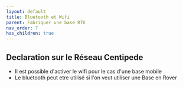 ```yaml
---
layout: default
title: Bluetooth et Wifi
parent: Fabriquer une base RTK
nav_order: 7
has_children: true
---
```


## Declaration sur le Réseau Centipede

* Il est possible d'activer le wifi pour le cas d'une base mobile
* Le bluetooth peut etre utilisé si l'on veut utiliser une Base en Rover
